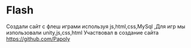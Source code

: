 # Flash
Создали сайт с флеш играми используя js,html,css,MySql ,Для игр мы изпользовали unity,js,css,html
Участвовал в создание сайта  https://github.com/Papoly
